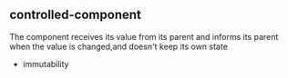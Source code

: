 ## controlled-component
  The component receives its value from its parent and informs its parent when the value is changed,and doesn't keep its own state
* immutability
